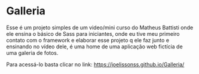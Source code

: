 # Galleria
 Esse é um projeto simples de um video/mini curso do Matheus Battisti onde ele ensina o básico de Sass para iniciantes, onde eu tive meu primeiro contato com o framework e elaborar esse projeto q ele faz junto e ensinando no vídeo dele, é uma home de uma aplicação web fictícia de uma galeria de fotos.
 
 Para acessá-lo basta clicar no link: https://joelissonss.github.io/Galleria/
